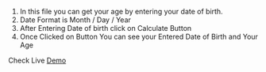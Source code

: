 1. In this file you can get your age by entering your date of birth.
2. Date Format is Month / Day / Year
3. After Entering Date of birth click on Calculate Button
4. Once Clicked on Button You can see your Entered Date of Birth and Your Age


Check Live [Demo](https://er-md-arfat.github.io/Calculate-Age/)
